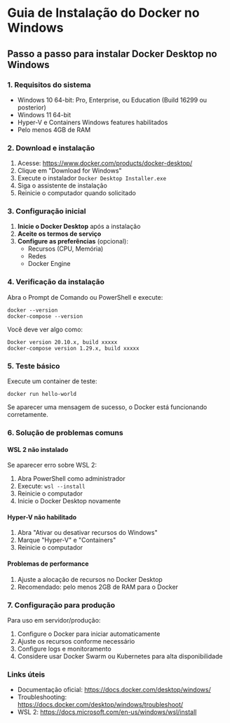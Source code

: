 
# Guia de Instalação do Docker no Windows

## Passo a passo para instalar Docker Desktop no Windows

### 1. Requisitos do sistema
- Windows 10 64-bit: Pro, Enterprise, ou Education (Build 16299 ou posterior)
- Windows 11 64-bit
- Hyper-V e Containers Windows features habilitados
- Pelo menos 4GB de RAM

### 2. Download e instalação

1. Acesse: https://www.docker.com/products/docker-desktop/
2. Clique em "Download for Windows"
3. Execute o instalador `Docker Desktop Installer.exe`
4. Siga o assistente de instalação
5. Reinicie o computador quando solicitado

### 3. Configuração inicial

1. **Inicie o Docker Desktop** após a instalação
2. **Aceite os termos de serviço**
3. **Configure as preferências** (opcional):
   - Recursos (CPU, Memória)
   - Redes
   - Docker Engine

### 4. Verificação da instalação

Abra o Prompt de Comando ou PowerShell e execute:

```batch
docker --version
docker-compose --version
```

Você deve ver algo como:
```
Docker version 20.10.x, build xxxxx
docker-compose version 1.29.x, build xxxxx
```

### 5. Teste básico

Execute um container de teste:
```batch
docker run hello-world
```

Se aparecer uma mensagem de sucesso, o Docker está funcionando corretamente.

### 6. Solução de problemas comuns

#### WSL 2 não instalado
Se aparecer erro sobre WSL 2:
1. Abra PowerShell como administrador
2. Execute: `wsl --install`
3. Reinicie o computador
4. Inicie o Docker Desktop novamente

#### Hyper-V não habilitado
1. Abra "Ativar ou desativar recursos do Windows"
2. Marque "Hyper-V" e "Containers"
3. Reinicie o computador

#### Problemas de performance
1. Ajuste a alocação de recursos no Docker Desktop
2. Recomendado: pelo menos 2GB de RAM para o Docker

### 7. Configuração para produção

Para uso em servidor/produção:
1. Configure o Docker para iniciar automaticamente
2. Ajuste os recursos conforme necessário
3. Configure logs e monitoramento
4. Considere usar Docker Swarm ou Kubernetes para alta disponibilidade

### Links úteis
- Documentação oficial: https://docs.docker.com/desktop/windows/
- Troubleshooting: https://docs.docker.com/desktop/windows/troubleshoot/
- WSL 2: https://docs.microsoft.com/en-us/windows/wsl/install
